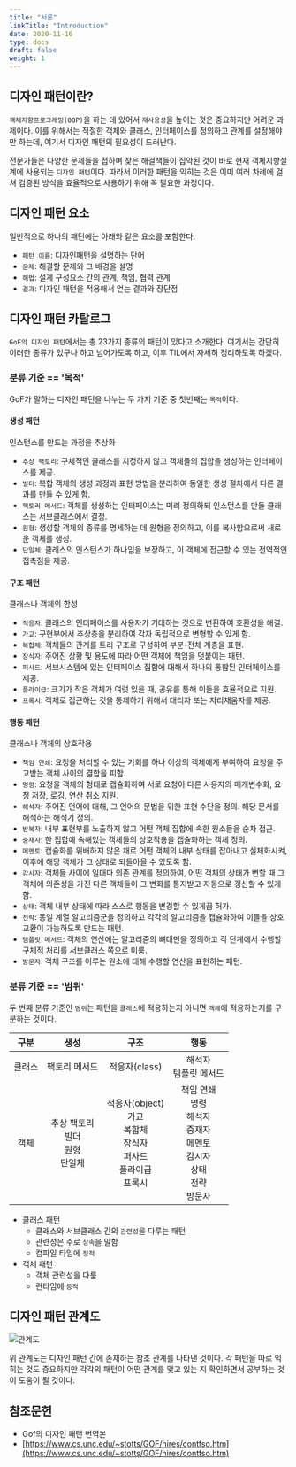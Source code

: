 ```yaml
---
title: "서론"
linkTitle: "Introduction"
date: 2020-11-16
type: docs
draft: false
weight: 1
---
```


디자인 패턴이란?
---

`객체지향프로그래밍(OOP)`을 하는 데 있어서 `재사용성`을 높이는 것은 중요하지만 어려운 과제이다. 이를 위해서는 적절한 객체와 클래스, 인터페이스를 정의하고 관계를 설정해야만 하는데, 여기서 디자인 패턴의 필요성이 드러난다. 

전문가들은 다양한 문제들을 접하며 찾은 해결책들이 집약된 것이 바로 현재 객체지향설계에 사용되는 `디자인 패턴`이다. 따라서 이러한 패턴을 익히는 것은 이미 여러 차례에 걸쳐 검증된 방식을 효율적으로 사용하기 위해 꼭 필요한 과정이다.

디자인 패턴 요소
---

일반적으로 하나의 패턴에는 아래와 같은 요소를 포함한다.

- `패턴 이름`: 디자인패턴을 설명하는 단어
- `문제`: 해결할 문제와 그 배경을 설명
- `해법`: 설계 구성요소 간의 관계, 책임, 협력 관계
- `결과`: 디자인 패턴을 적용해서 얻는 결과와 장단점

디자인 패턴 카탈로그
---

`GoF의 디자인 패턴`에서는 총 23가지 종류의 패턴이 있다고 소개한다. 여기서는 간단히 이러한 종류가 있구나 하고 넘어가도록 하고, 이후 TIL에서 자세히 정리하도록 하겠다.

### 분류 기준 == '목적'

GoF가 말하는 디자인 패턴을 나누는 두 가지 기준 중 첫번째는 `목적`이다.

#### 생성 패턴

인스턴스를 만드는 과정을 추상화

- `추상 팩토리`: 구체적인 클래스를 지정하지 않고 객체들의 집합을 생성하는 인터페이스를 제공.
- `빌더`: 복합 객체의 생성 과정과 표현 방법을 분리하여 동일한 생성 절차에서 다른 결과를 만들 수 있게 함.
- `팩토리 메서드`: 객체를 생성하는 인터페이스는 미리 정의하되 인스턴스를 만들 클래스는 서브클래스에서 결정.
- `원형`: 생성할 객체의 종류를 명세하는 데 원형을 정의하고, 이를 복사함으로써 새로운 객체를 생성.
- `단일체`: 클래스의 인스턴스가 하나임을 보장하고, 이 객체에 접근할 수 있는 전역적인 접촉점을 제공.

#### 구조 패턴

클래스나 객체의 합성

- `적응자`: 클래스의 인터페이스를 사용자가 기대하는 것으로 변환하여 호환성을 해결.
- `가교`: 구현부에서 추상층을 분리하여 각자 독립적으로 변형할 수 있게 함.
- `복합체`: 객체들의 관계를 트리 구조로 구성하여 부분-전체 계층을 표현.
- `장식자`: 주어진 상황 및 용도에 따라 어떤 객체에 책임을 덧붙이는 패턴.
- `퍼사드`: 서브시스템에 있는 인터페이스 집합에 대해서 하나의 통합된 인터페이스를 제공.
- `플라이급`: 크기가 작은 객체가 여럿 있을 때, 공유를 통해 이들을 효율적으로 지원.
- `프록시`: 객체로 접근하는 것을 통제하기 위해서 대리자 또는 자리채움자를 제공.

#### 행동 패턴

클래스나 객체의 상호작용

- `책임 연쇄`: 요청을 처리할 수 있는 기회를 하나 이상의 객체에게 부여하여 요청을 주고받는 객체 사이의 결합을 피함.
- `명령`: 요청을 객체의 형태로 캡슐화하여 서로 요청이 다른 사용자의 매개변수화, 요청 저장, 로깅, 연산 취소 지원.
- `해석자`: 주어진 언어에 대해, 그 언어의 문법을 위한 표현 수단을 정의. 해당 문서를 해석하는 해석기 정의.
- `반복자`: 내부 표현부를 노출하지 않고 어떤 객체 집합에 속한 원소들을 순차 접근.
- `중재자`: 한 집합에 속해있는 객체들의 상호작용을 캡슐화하는 객체 정의.
- `메멘토`: 캡슐화를 위배하지 않은 채로 어떤 객체의 내부 상태를 잡아내고 실체화시켜, 이후에 해당 객체가 그 상태로 되돌아올 수 있도록 함.
- `감시자`: 객체들 사이에 일대다 의존 관계를 정의하여, 어떤 객체의 상태가 변할 때 그 객체에 의존성을 가진 다른 객체들이 그 변화를 통지받고 자동으로 갱신할 수 있게 함.
- `상태`: 객체 내부 상태에 따라 스스로 행동을 변경할 수 있게끔 허가.
- `전략`: 동일 계열 알고리즘군을 정의하고 각각의 알고리즘을 캡슐화하여 이들을 상호 교환이 가능하도록 만드는 패턴.
- `템플릿 메서드`: 객체의 연산에는 알고리즘의 뼈대만을 정의하고 각 단계에서 수행할 구체적 처리를 서브클래스 쪽으로 미룸.
- `방문자`: 객체 구조를 이루는 원소에 대해 수행할 연산을 표현하는 패턴.

### 분류 기준 == '범위'

두 번째 분류 기준인 `범위`는 패턴을 `클래스`에 적용하는지 아니면 `객체`에 적용하는지를 구분하는 것이다.

|구분|생성|구조|행동|
|:--:|:--:|:--:|:--:|
|클래스|팩토리 메서드|적응자(class)|해석자<br>템플릿 메서드|
|객체|추상 팩토리<br>빌더<br>원형<br>단일체|적응자(object)<br>가교<br>복합체<br>장식자<br>퍼사드<br>플라이급<br>프록시|책임 연쇄<br>명령<br>해석자<br>중재자<br>메멘토<br>감시자<br>상태<br>전략<br>방문자|

- 클래스 패턴
  - 클래스와 서브클래스 간의 `관련성`을 다루는 패턴
  - 관련성은 주로 `상속`을 말함
  - 컴파일 타임에 `정적`
- 객체 패턴
  - 객체 관련성을 다룸
  - 런타임에 `동적`
  
디자인 패턴 관계도
---

![관계도](https://www.cs.unc.edu/~stotts/GOF/hires/Pictures/bigmap.gif)

위 관계도는 디자인 패턴 간에 존재하는 참조 관계를 나타낸 것이다. 각 패턴을 따로 익히는 것도 중요하지만 각각의 패턴이 어떤 관계를 맺고 있는 지 확인하면서 공부하는 것이 도움이 될 것이다.

참조문헌
---

- Gof의 디자인 패턴 번역본
- [https://www.cs.unc.edu/~stotts/GOF/hires/contfso.htm](https://www.cs.unc.edu/~stotts/GOF/hires/contfso.htm)
